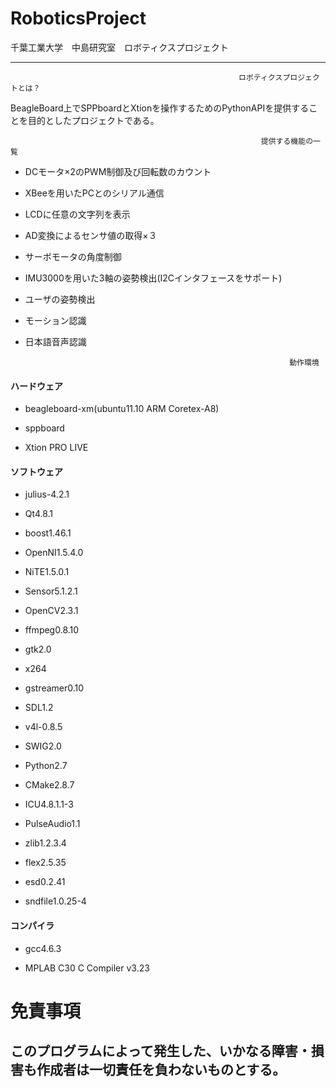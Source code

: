 RoboticsProject
==========

千葉工業大学　中島研究室　ロボティクスプロジェクト

--------------------------------------------------
                                                       ロボティクスプロジェクトとは？
                                                       
BeagleBoard上でSPPboardとXtionを操作するためのPythonAPIを提供することを目的としたプロジェクトである。
 
                                                       　　　提供する機能の一覧
 - DCモータ×2のPWM制御及び回転数のカウント
 - XBeeを用いたPCとのシリアル通信
 - LCDに任意の文字列を表示
 - AD変換によるセンサ値の取得×３
 - サーボモータの角度制御
 - IMU3000を用いた3軸の姿勢検出(I2Cインタフェースをサポート)
 - ユーザの姿勢検出
 - モーション認識
 - 日本語音声認識
 
                                                                  動作環境



#### ハードウェア

 - beagleboard-xm(ubuntu11.10 ARM Coretex-A8)

 - sppboard

 - Xtion PRO LIVE

#### ソフトウェア

 - julius-4.2.1

 - Qt4.8.1
 
 - boost1.46.1

 - OpenNI1.5.4.0

 - NiTE1.5.0.1

 - Sensor5.1.2.1

 - OpenCV2.3.1

 - ffmpeg0.8.10

 - gtk2.0

 - x264

 - gstreamer0.10

 - SDL1.2

 - v4l-0.8.5

 - SWIG2.0

 - Python2.7

 - CMake2.8.7

 - ICU4.8.1.1-3

 - PulseAudio1.1

 - zlib1.2.3.4

 - flex2.5.35

 - esd0.2.41

 - sndfile1.0.25-4

#### コンパイラ

 - gcc4.6.3

 - MPLAB C30 C Compiler v3.23





免責事項
=====

このプログラムによって発生した、いかなる障害・損害も作成者は一切責任を負わないものとする。
---------------------------------------------------
